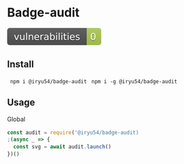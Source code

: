 # Badge-audit
![vulnerabilities](audit-badge.svg)
## Install
``` npm i @iryu54/badge-audit```
``` npm i -g @iryu54/badge-audit```

## Usage 

Global
``` javascript
const audit = require('@iryu54/badge-audit)
;(async _ => {
  const svg = await audit.launch()
})()
``` 